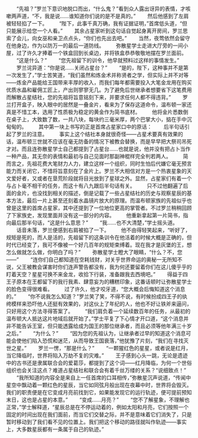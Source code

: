 　　“先祖？”罗兰下意识地脱口而出，“什么鬼？”看到众人露出讶异的表情，才咳嗽两声道，“不，我是说……谁知道你们说的是不是真的。”
　　然后他感到了左肩被轻轻掐了一下。
　　“陛下，此事千真万确，我有证据证明，”首席低头道，“但只能展示给您一个人看。”
　　其余占星家听到这句话自觉起身离开房间，罗兰思索了会儿，向女巫和亲卫点点头，“你们也先出去吧。”
　　当然，夜莺依然会留守在他身边，作为以防万一的最后一道防线。
　　弥散星学士走进大厅旁的一间小屋，过了许久才捧着一个铁盒回到长桌边，并将铁盒恭恭敬敬地摆在罗兰面前。
　　“这是什么？”
　　“您先祖留下的训令，他早就预料过这样的事情发生。”
　　罗兰诧异道：“你是说……关闭占星台？”
　　“是的，陛下，这种事并不是第一次发生了，”学士苦笑道，“我们虽然和炼金术并称贤者之学，但实际上并不对等——炼金产品能给王国带来丰厚的收入，而我们每年都需要投入大笔金龙用在购买优质水晶和雇佣工匠上，产出则寥寥无几。为了避免后世继承者想要省下这笔费用而解散占星结社，您的先祖将旨意铭刻下来，并要求任何人都不得违背。”
　　罗兰打开盒子，映入眼中的居然是一叠金片，看来为了保存这道命令，温布顿一家还真是不惜工本，选用了性质极为稳定的黄金作为简书底材。
　　他将金片悉数倒在桌子上，大致数了数，一共八块，每块约三毫米厚，两个巴掌大小，掂在手中沉甸甸的。
　　其中第一块上书写的正是首席占星家口中的原话：
　　后半句话引起了罗兰的注意。
　　事实上这个结社本身就很奇怪——占星术要真有效果的话，温布顿三世就不应该在毫无防备的情况下被教会替换，而是早早把大祭司吊死才对。而且连弥散星学士自己都提到了占星台……也就是说，他并没有把占卜当作一种产品，其无奈的表情和最初与自己见面时那副神棍样完全判若两人。
　　简而言之，先祖花费大笔财力人力，建立这样一个组织，同时生怕后代嫌它毫无预言能力而关闭它，不惜将旨意刻在了金片上。罗兰不大相信对方是一个热衷星象的天文爱好者，又或者在垦荒阶段就将目光放到了星球之外。显然，占星家们有着一个与占卜毫不相干的任务，而这十有八九跟后半句话有关。
　　只不过他翻遍了后面的金片，也没找到相关的描述，倒是记载了一些占星结社的历史与观察星辰的基本方法，最后一片上甚至还刻着水晶镜片放大的原理。而温布顿家族的先祖似乎也曾是这里的首席占星家，其中还提到了一位地位更高的掌管者。不过罗兰稍稍回顾了下家族史，发现里面并没有这一部分的内容。
　　他重新拿起第一片简书，指向最后那半句话，“这是什么意思？”
　　“我……也不大清楚，”学士摇头道。
　　话音未落，罗兰便感到右肩被掐了一下。
　　他不由得轻笑起来，“听好了，规矩是死的，而人是活的，先祖留下的这条训令在他活着的时候大概是正确的，但时代已经变了，我可不像被一个好几百年的规矩束缚着。现在我才是灰堡的王，想怎么做就怎么做，你明白了吗？”
　　弥散星学士瞪大了眼睛，“什么？不，您——”
　　“连你们自己都知道在空耗钱财，对关乎世界命运的奥秘一无所知不说，父王被教会谋害时你们连声警告都没有，我为何还要留着你们在这儿傻乎乎的盯着天空？星星可换不来金龙，收拾下行装，准备跟我去西境吧。”
　　得益于四王子原本在王都留下的我行我素、肆意妄为的糟糕印象，这番话顿时让弥散星学士的脸色变得很难看。
　　过了许久，他才咬牙道，“您大概会后悔知道这个消息的。”
　　“你不说我怎么知道？”罗兰笑了笑，不得不说，有时候扮成四王子的纨绔模样来恐吓他人还挺有效果的，对这伙上了年纪的人，他也不好让铁斧来逼问，只好用这个方法寻得答案了。
　　“我们肩负着一个延续数百年的任务，从最初的温布顿大人抵达这片地域后就开始了。”学士平复了下心情才开口道，“这个消息并非不能告诉王室，但只能透露给成为国王的那位继承者，而且必须等他年满三十岁之后。”
　　“为什么？”
　　“因为您的先祖认为，让继承者过早的知道这个消息可能会使他们陷入恐慌和迷茫，从而导致王国衰落，”他犹豫了片刻，“我们在寻找灭世之星。”
　　罗兰一愣，“那是什么？”
　　“一颗猩红色的星星，或者说是红月，当它降临时，世界将陷入万劫不复的灾难。”
　　王子感到心头一跳，无论是遗迹中的古书还是隶属联合会的爱葛莎，都提到了这个词——红月降临，为何一个世俗组织也会关注这点？难道占星结社和联合会有着千丝万缕的关系？“说细致点！”
　　“我所知道的内容全是来自上一任首席的口耳相传，”弥散星沉声说道，“传闻中星空中飘动着一颗红色的星辰，当它如同弦月般出现在夜幕中时，世界将会毁灭。我们的职责便是在它变成月亮前找到它，如果能发现它的运行轨迹，便可提前预知末日，这也是占星的本意。”
　　“变成……月亮？”
　　“您不了解星象，不理解也正常，”学士解释道，“星辰总是在不停运动着的，例如太阳和月亮，它们按照一个固定的时间出现在我们面前，而当它们交替之际，并不是意味着它们消失了，只是暂时移动到了我们看不见的位置上。我们把这个移动的路径就叫作轨迹——事实上，大多数星辰都有一条属于自己的轨迹。”